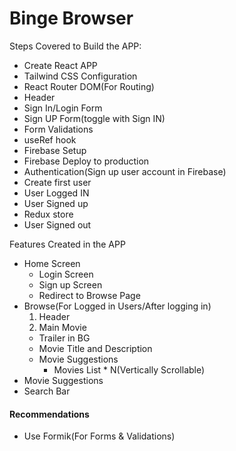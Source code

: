 # Binge Browser

Steps Covered to Build the APP:

- Create React APP
- Tailwind CSS Configuration
- React Router DOM(For Routing)
- Header
- Sign In/Login Form
- Sign UP Form(toggle with Sign IN)
- Form Validations
- useRef hook
- Firebase Setup
- Firebase Deploy to production
- Authentication(Sign up user account in Firebase)
- Create first user
- User Logged IN
- User Signed up
- Redux store
- User Signed out

Features Created in the APP

- Home Screen
  - Login Screen
  - Sign up Screen
  - Redirect to Browse Page
- Browse(For Logged in Users/After logging in)
  1. Header
  2. Main Movie
  - Trailer in BG
  - Movie Title and Description
  - Movie Suggestions
    - Movies List \* N(Vertically Scrollable)
- Movie Suggestions
- Search Bar

#### Recommendations

- Use Formik(For Forms & Validations)
